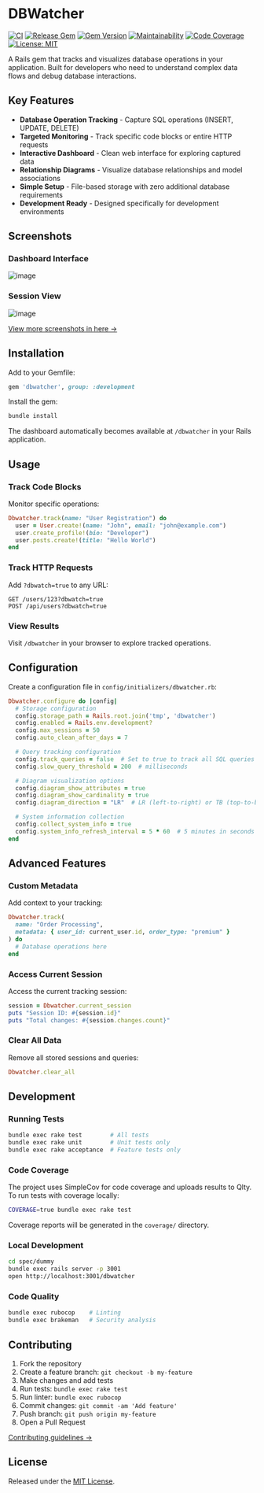 # DBWatcher

[![CI](https://github.com/patrick204nqh/dbwatcher/actions/workflows/ci.yml/badge.svg)](https://github.com/patrick204nqh/dbwatcher/actions/workflows/ci.yml)
[![Release Gem](https://github.com/patrick204nqh/dbwatcher/actions/workflows/release.yml/badge.svg)](https://github.com/patrick204nqh/dbwatcher/actions/workflows/release.yml)
[![Gem Version](https://badge.fury.io/rb/dbwatcher.svg)](https://badge.fury.io/rb/dbwatcher)
[![Maintainability](https://qlty.sh/gh/patrick204nqh/projects/dbwatcher/maintainability.svg)](https://qlty.sh/gh/patrick204nqh/projects/dbwatcher)
[![Code Coverage](https://qlty.sh/gh/patrick204nqh/projects/dbwatcher/coverage.svg)](https://qlty.sh/gh/patrick204nqh/projects/dbwatcher)
[![License: MIT](https://img.shields.io/badge/License-MIT-yellow.svg)](https://opensource.org/licenses/MIT)

A Rails gem that tracks and visualizes database operations in your application. Built for developers who need to understand complex data flows and debug database interactions.

## Key Features

- **Database Operation Tracking** - Capture SQL operations (INSERT, UPDATE, DELETE)
- **Targeted Monitoring** - Track specific code blocks or entire HTTP requests
- **Interactive Dashboard** - Clean web interface for exploring captured data
- **Relationship Diagrams** - Visualize database relationships and model associations
- **Simple Setup** - File-based storage with zero additional database requirements
- **Development Ready** - Designed specifically for development environments

## Screenshots

### Dashboard Interface

![image](https://github.com/user-attachments/assets/92c94bdc-06fd-463e-a11f-f931a8ff5346)

### Session View

![image](https://github.com/user-attachments/assets/cae4c820-d7d9-4d16-b8fa-5978e0578ff8)

[View more screenshots in here →](docs/screenshots.md)

## Installation

Add to your Gemfile:

```ruby
gem 'dbwatcher', group: :development
```

Install the gem:

```bash
bundle install
```

The dashboard automatically becomes available at `/dbwatcher` in your Rails application.

## Usage

### Track Code Blocks

Monitor specific operations:

```ruby
Dbwatcher.track(name: "User Registration") do
  user = User.create!(name: "John", email: "john@example.com")
  user.create_profile!(bio: "Developer")
  user.posts.create!(title: "Hello World")
end
```

### Track HTTP Requests

Add `?dbwatch=true` to any URL:

```
GET /users/123?dbwatch=true
POST /api/users?dbwatch=true
```

### View Results

Visit `/dbwatcher` in your browser to explore tracked operations.

## Configuration

Create a configuration file in `config/initializers/dbwatcher.rb`:

```ruby
Dbwatcher.configure do |config|
  # Storage configuration
  config.storage_path = Rails.root.join('tmp', 'dbwatcher')
  config.enabled = Rails.env.development?
  config.max_sessions = 50
  config.auto_clean_after_days = 7

  # Query tracking configuration
  config.track_queries = false  # Set to true to track all SQL queries
  config.slow_query_threshold = 200  # milliseconds

  # Diagram visualization options
  config.diagram_show_attributes = true
  config.diagram_show_cardinality = true
  config.diagram_direction = "LR"  # LR (left-to-right) or TB (top-to-bottom)

  # System information collection
  config.collect_system_info = true
  config.system_info_refresh_interval = 5 * 60  # 5 minutes in seconds
end
```

## Advanced Features

### Custom Metadata

Add context to your tracking:

```ruby
Dbwatcher.track(
  name: "Order Processing",
  metadata: { user_id: current_user.id, order_type: "premium" }
) do
  # Database operations here
end
```

### Access Current Session

Access the current tracking session:

```ruby
session = Dbwatcher.current_session
puts "Session ID: #{session.id}"
puts "Total changes: #{session.changes.count}"
```

### Clear All Data

Remove all stored sessions and queries:

```ruby
Dbwatcher.clear_all
```

## Development

### Running Tests

```bash
bundle exec rake test        # All tests
bundle exec rake unit        # Unit tests only
bundle exec rake acceptance  # Feature tests only
```

### Code Coverage

The project uses SimpleCov for code coverage and uploads results to Qlty. To run tests with coverage locally:

```bash
COVERAGE=true bundle exec rake test
```

Coverage reports will be generated in the `coverage/` directory.

### Local Development

```bash
cd spec/dummy
bundle exec rails server -p 3001
open http://localhost:3001/dbwatcher
```

### Code Quality

```bash
bundle exec rubocop    # Linting
bundle exec brakeman   # Security analysis
```

## Contributing

1. Fork the repository
2. Create a feature branch: `git checkout -b my-feature`
3. Make changes and add tests
4. Run tests: `bundle exec rake test`
5. Run linter: `bundle exec rubocop`
6. Commit changes: `git commit -am 'Add feature'`
7. Push branch: `git push origin my-feature`
8. Open a Pull Request

[Contributing guidelines →](CONTRIBUTING.md)

## License

Released under the [MIT License](https://opensource.org/licenses/MIT).
